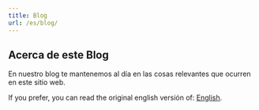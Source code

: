 ```yaml
---
title: Blog
url: /es/blog/
---
```

## Acerca de este Blog

En nuestro blog te mantenemos al día en las cosas relevantes que ocurren en este sitio web.

If you prefer, you can read the original english versión of: [English](/blog/).
